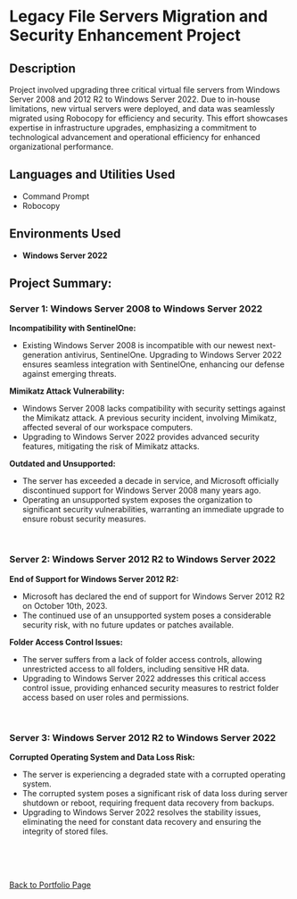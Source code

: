 <h1>Legacy File Servers Migration and Security Enhancement Project</h1>


<h2>Description</h2>
Project involved upgrading three critical virtual file servers from Windows Server 2008 and 2012 R2 to Windows Server 2022. Due to in-house limitations, new virtual servers were deployed, and data was seamlessly migrated using Robocopy for efficiency and security. This effort showcases expertise in infrastructure upgrades, emphasizing a commitment to technological advancement and operational efficiency for enhanced organizational performance.
<br />


<h2>Languages and Utilities Used</h2>

- Command Prompt
- Robocopy

<h2>Environments Used </h2>

- <b>Windows Server 2022</b>

<h2>Project Summary:</h2>

<h3>Server 1: Windows Server 2008 to Windows Server 2022</h3>

<b>Incompatibility with SentinelOne:</b>

- Existing Windows Server 2008 is incompatible with our newest next-generation antivirus, SentinelOne. Upgrading to Windows Server 2022 ensures seamless integration with SentinelOne, enhancing our defense against emerging threats.

<b>Mimikatz Attack Vulnerability:</b>

- Windows Server 2008 lacks compatibility with security settings against the Mimikatz attack. A previous security incident, involving Mimikatz, affected several of our workspace computers.
- Upgrading to Windows Server 2022 provides advanced security features, mitigating the risk of Mimikatz attacks.

<b>Outdated and Unsupported:</b>

- The server has exceeded a decade in service, and Microsoft officially discontinued support for Windows Server 2008 many years ago.
- Operating an unsupported system exposes the organization to significant security vulnerabilities, warranting an immediate upgrade to ensure robust security measures.
<br />

<h3>Server 2: Windows Server 2012 R2 to Windows Server 2022</h3>

<b>End of Support for Windows Server 2012 R2:</b>

- Microsoft has declared the end of support for Windows Server 2012 R2 on October 10th, 2023.
- The continued use of an unsupported system poses a considerable security risk, with no future updates or patches available.

<b>Folder Access Control Issues:</b>

- The server suffers from a lack of folder access controls, allowing unrestricted access to all folders, including sensitive HR data.
- Upgrading to Windows Server 2022 addresses this critical access control issue, providing enhanced security measures to restrict folder access based on user roles and permissions.
<br />

<h3>Server 3: Windows Server 2012 R2 to Windows Server 2022</h3>

<b>Corrupted Operating System and Data Loss Risk:</b>

- The server is experiencing a degraded state with a corrupted operating system.
- The corrupted system poses a significant risk of data loss during server shutdown or reboot, requiring frequent data recovery from backups.
- Upgrading to Windows Server 2022 resolves the stability issues, eliminating the need for constant data recovery and ensuring the integrity of stored files.


<br />
<br />
<br />


<a href="https://github.com/georgecyberli" class="button icon back">Back to Portfolio Page</a>
